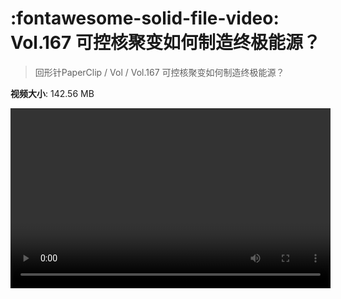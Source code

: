 # :fontawesome-solid-file-video: Vol.167 可控核聚变如何制造终极能源？

> 回形针PaperClip / Vol / Vol.167 可控核聚变如何制造终极能源？

**视频大小**: 142.56 MB

<video id="V-a3e607c6246e9ebe1feac5ad4533c73e" width="512" height="288" preload="none" playsinline webkit-playsinline></video>
